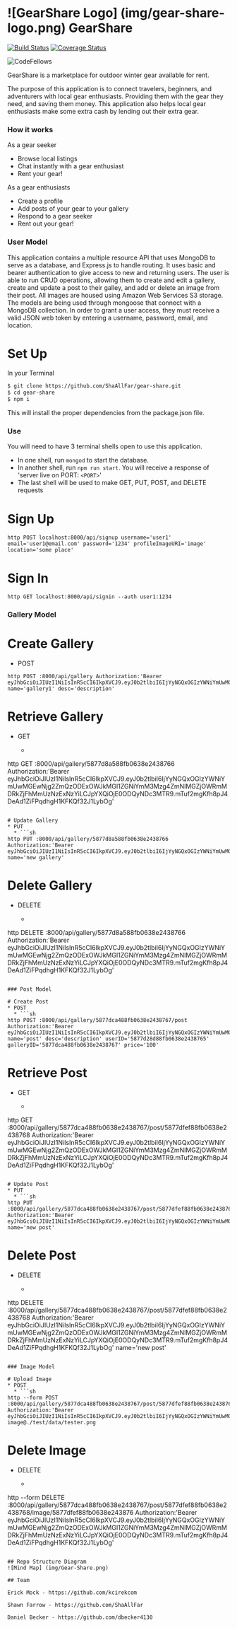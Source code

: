 # ![GearShare Logo] (img/gear-share-logo.png) GearShare
[![Build Status](https://travis-ci.org/ShaAllFar/gear-share.svg?branch=master)](https://travis-ci.org/ShaAllFar/gear-share)
[![Coverage Status](https://coveralls.io/repos/github/ShaAllFar/gear-share/badge.svg?branch=master)](https://coveralls.io/github/ShaAllFar/gear-share?branch=master)

![CodeFellows](https://img.shields.io/badge/Code%20Fellows-Approved-brightgreen.svg)


 GearShare is a marketplace for outdoor winter gear available for rent.

 The purpose of this application is to connect travelers, beginners, and adventurers with local gear enthusiasts. Providing them with the gear they need, and saving them money. This application also helps local gear enthusiasts make some extra cash by lending out their extra gear.

### How it works

As a gear seeker
 * Browse local listings
 * Chat instantly with a gear enthusiast
 * Rent your gear!

As a gear enthusiasts
 * Create a profile
 * Add posts of your gear to your gallery
 * Respond to a gear seeker
 * Rent out your gear!

### User Model

This application contains a multiple resource API that uses MongoDB to serve as a database, and Express.js to handle routing. It uses basic and bearer authentication to give access to new and returning users. The user is able to run CRUD operations, allowing them to create and edit a gallery, create and update a post to their galley, and add or delete an image from their post. All images are housed using Amazon Web Services S3 storage. The models are being used through mongoose that connect with a MongoDB collection. In order to grant a user access, they must receive a valid JSON web token by entering a username, password, email, and location.

# Set Up

In your Terminal

```sh
$ git clone https://github.com/ShaAllFar/gear-share.git
$ cd gear-share
$ npm i
```
This will install the proper dependencies from the package.json file.

### Use

You will need to have 3 terminal shells open to use this application.

* In one shell, run `mongod` to start the database.
* In another shell, run `npm run start`. You will receive a response of 'server live on PORT: `<PORT>`'
* The last shell will be used to make GET, PUT, POST, and DELETE requests

# Sign Up

  ```
  http POST localhost:8000/api/signup username='user1' email='user1@email.com' password='1234' profileImageURI='image' location='some place'
  ```

# Sign In

  `http GET localhost:8000/api/signin --auth user1:1234`

### Gallery Model

# Create Gallery
  * POST
  ```
  http POST :8000/api/gallery Authorization:'Bearer eyJhbGciOiJIUzI1NiIsInR5cCI6IkpXVCJ9.eyJ0b2tlbiI6IjYyNGQxOGIzYWNiYmUwMGEwNjg2ZmQzODExOWJkMGI1ZGNiYmM3Mzg4ZmNlMGZjOWRmMDRkZjFhMmUzNzExNzYiLCJpYXQiOjE0ODQyNDc3MTR9.mTuf2mgKfh8pJ4DeAd1ZiFPqdhgH1KFKQf32J1LybOg' name='gallery1' desc='description'
  ```

# Retrieve Gallery
  * GET
    * ```sh
  http GET :8000/api/gallery/5877d8a588fb0638e2438766 Authorization:'Bearer eyJhbGciOiJIUzI1NiIsInR5cCI6IkpXVCJ9.eyJ0b2tlbiI6IjYyNGQxOGIzYWNiYmUwMGEwNjg2ZmQzODExOWJkMGI1ZGNiYmM3Mzg4ZmNlMGZjOWRmMDRkZjFhMmUzNzExNzYiLCJpYXQiOjE0ODQyNDc3MTR9.mTuf2mgKfh8pJ4DeAd1ZiFPqdhgH1KFKQf32J1LybOg'
  ```

# Update Gallery
  * PUT
    * ```sh
  http PUT :8000/api/gallery/5877d8a588fb0638e2438766 Authorization:'Bearer eyJhbGciOiJIUzI1NiIsInR5cCI6IkpXVCJ9.eyJ0b2tlbiI6IjYyNGQxOGIzYWNiYmUwMGEwNjg2ZmQzODExOWJkMGI1ZGNiYmM3Mzg4ZmNlMGZjOWRmMDRkZjFhMmUzNzExNzYiLCJpYXQiOjE0ODQyNDc3MTR9.mTuf2mgKfh8pJ4DeAd1ZiFPqdhgH1KFKQf32J1LybOg' name='new gallery'
  ```

# Delete Gallery
  * DELETE
    * ```sh
  http DELETE :8000/api/gallery/5877d8a588fb0638e2438766 Authorization:'Bearer eyJhbGciOiJIUzI1NiIsInR5cCI6IkpXVCJ9.eyJ0b2tlbiI6IjYyNGQxOGIzYWNiYmUwMGEwNjg2ZmQzODExOWJkMGI1ZGNiYmM3Mzg4ZmNlMGZjOWRmMDRkZjFhMmUzNzExNzYiLCJpYXQiOjE0ODQyNDc3MTR9.mTuf2mgKfh8pJ4DeAd1ZiFPqdhgH1KFKQf32J1LybOg'
  ```

### Post Model

# Create Post
  * POST
    * ```sh
  http POST :8000/api/gallery/5877dca488fb0638e2438767/post Authorization:'Bearer eyJhbGciOiJIUzI1NiIsInR5cCI6IkpXVCJ9.eyJ0b2tlbiI6IjYyNGQxOGIzYWNiYmUwMGEwNjg2ZmQzODExOWJkMGI1ZGNiYmM3Mzg4ZmNlMGZjOWRmMDRkZjFhMmUzNzExNzYiLCJpYXQiOjE0ODQyNDc3MTR9.mTuf2mgKfh8pJ4DeAd1ZiFPqdhgH1KFKQf32J1LybOg' name='post' desc='description' userID='5877d28d88fb0638e2438765' galleryID='5877dca488fb0638e2438767' price='100'
  ```

# Retrieve Post
  * GET
    * ```sh
  http GET :8000/api/gallery/5877dca488fb0638e2438767/post/5877dfef88fb0638e2438768 Authorization:'Bearer eyJhbGciOiJIUzI1NiIsInR5cCI6IkpXVCJ9.eyJ0b2tlbiI6IjYyNGQxOGIzYWNiYmUwMGEwNjg2ZmQzODExOWJkMGI1ZGNiYmM3Mzg4ZmNlMGZjOWRmMDRkZjFhMmUzNzExNzYiLCJpYXQiOjE0ODQyNDc3MTR9.mTuf2mgKfh8pJ4DeAd1ZiFPqdhgH1KFKQf32J1LybOg'
  ```

# Update Post
  * PUT
    * ```sh
  http PUT :8000/api/gallery/5877dca488fb0638e2438767/post/5877dfef88fb0638e2438768 Authorization:'Bearer eyJhbGciOiJIUzI1NiIsInR5cCI6IkpXVCJ9.eyJ0b2tlbiI6IjYyNGQxOGIzYWNiYmUwMGEwNjg2ZmQzODExOWJkMGI1ZGNiYmM3Mzg4ZmNlMGZjOWRmMDRkZjFhMmUzNzExNzYiLCJpYXQiOjE0ODQyNDc3MTR9.mTuf2mgKfh8pJ4DeAd1ZiFPqdhgH1KFKQf32J1LybOg' name='new post'
  ```

# Delete Post
  * DELETE
    * ```
  http DELETE :8000/api/gallery/5877dca488fb0638e2438767/post/5877dfef88fb0638e2438768 Authorization:'Bearer eyJhbGciOiJIUzI1NiIsInR5cCI6IkpXVCJ9.eyJ0b2tlbiI6IjYyNGQxOGIzYWNiYmUwMGEwNjg2ZmQzODExOWJkMGI1ZGNiYmM3Mzg4ZmNlMGZjOWRmMDRkZjFhMmUzNzExNzYiLCJpYXQiOjE0ODQyNDc3MTR9.mTuf2mgKfh8pJ4DeAd1ZiFPqdhgH1KFKQf32J1LybOg' name='new post'
  ```

### Image Model

# Upload Image
  * POST
    * ```sh
  http --form POST :8000/api/gallery/5877dca488fb0638e2438767/post/5877dfef88fb0638e2438768/image Authorization:'Bearer eyJhbGciOiJIUzI1NiIsInR5cCI6IkpXVCJ9.eyJ0b2tlbiI6IjYyNGQxOGIzYWNiYmUwMGEwNjg2ZmQzODExOWJkMGI1ZGNiYmM3Mzg4ZmNlMGZjOWRmMDRkZjFhMmUzNzExNzYiLCJpYXQiOjE0ODQyNDc3MTR9.mTuf2mgKfh8pJ4DeAd1ZiFPqdhgH1KFKQf32J1LybOg' image@./test/data/tester.png
  ```
# Delete Image
  * DELETE
    * ```sh
  http --form DELETE :8000/api/gallery/5877dca488fb0638e2438767/post/5877dfef88fb0638e2438768/image/5877dfef88fb0638e243876 Authorization:'Bearer eyJhbGciOiJIUzI1NiIsInR5cCI6IkpXVCJ9.eyJ0b2tlbiI6IjYyNGQxOGIzYWNiYmUwMGEwNjg2ZmQzODExOWJkMGI1ZGNiYmM3Mzg4ZmNlMGZjOWRmMDRkZjFhMmUzNzExNzYiLCJpYXQiOjE0ODQyNDc3MTR9.mTuf2mgKfh8pJ4DeAd1ZiFPqdhgH1KFKQf32J1LybOg'
  ```

## Repo Structure Diagram
![Mind Map] (img/Gear-Share.png)

## Team

Erick Mock - https://github.com/kcirekcom

Shawn Farrow - https://github.com/ShaAllFar

Daniel Becker - https://github.com/dbecker4130
